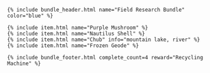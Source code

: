 <div class="bundle">

    {% include bundle_header.html name="Field Research Bundle" color="blue" %}

    {% include item.html name="Purple Mushroom" %}
    {% include item.html name="Nautilus Shell" %}
    {% include item.html name="Chub" info="mountain lake, river" %}
    {% include item.html name="Frozen Geode" %}

    {% include bundle_footer.html complete_count=4 reward="Recycling Machine" %}

</div>